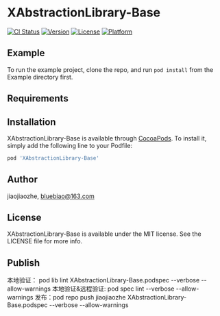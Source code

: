 # XAbstractionLibrary-Base

[![CI Status](https://img.shields.io/travis/jiaojiaozhe/XAbstractionLibrary-Base.svg?style=flat)](https://travis-ci.org/jiaojiaozhe/XAbstractionLibrary-Base)
[![Version](https://img.shields.io/cocoapods/v/XAbstractionLibrary-Base.svg?style=flat)](https://cocoapods.org/pods/XAbstractionLibrary-Base)
[![License](https://img.shields.io/cocoapods/l/XAbstractionLibrary-Base.svg?style=flat)](https://cocoapods.org/pods/XAbstractionLibrary-Base)
[![Platform](https://img.shields.io/cocoapods/p/XAbstractionLibrary-Base.svg?style=flat)](https://cocoapods.org/pods/XAbstractionLibrary-Base)

## Example

To run the example project, clone the repo, and run `pod install` from the Example directory first.

## Requirements

## Installation

XAbstractionLibrary-Base is available through [CocoaPods](https://cocoapods.org). To install
it, simply add the following line to your Podfile:

```ruby
pod 'XAbstractionLibrary-Base'
```

## Author

jiaojiaozhe, bluebiao@163.com

## License

XAbstractionLibrary-Base is available under the MIT license. See the LICENSE file for more info.

## Publish
本地验证： pod lib lint XAbstractionLibrary-Base.podspec --verbose --allow-warnings
本地验证&远程验证: pod spec lint --verbose --allow-warnings
发布：pod repo push jiaojiaozhe XAbstractionLibrary-Base.podspec --verbose --allow-warnings


